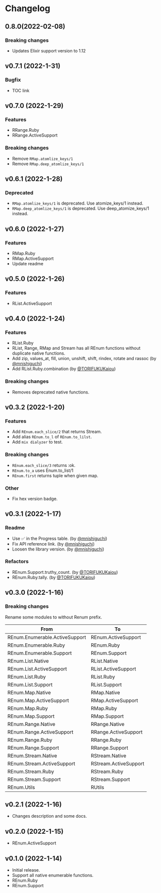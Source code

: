 <!-- @format -->

# Changelog

## 0.8.0(2022-02-08)

### Breaking changes
 - Updates Elixir support version to 1.12

## v0.7.1 (2022-1-31)

### Bugfix

- TOC link

## v0.7.0 (2022-1-29)

### Features

- RRange.Ruby
- RRange.ActiveSupport
### Breaking changes

- Remove `RMap.atomlize_keys/1`
- Remove `RMap.deep_atomlize_keys/1`

## v0.6.1 (2022-1-28)

### Deprecated

- `RMap.atomlize_keys/1` is deprecated. Use atomize_keys/1 instead.
- `RMap.deep_atomlize_keys/1` is deprecated. Use deep_atomize_keys/1 instead.

## v0.6.0 (2022-1-27)

### Features

- RMap.Ruby
- RMap.ActiveSupport
- Update readme

## v0.5.0 (2022-1-26)

### Features

- RList.ActiveSupport

## v0.4.0 (2022-1-24)

### Features

- RList.Ruby
- RList, Range, RMap and Stream has all REnum functions without duplicate native functions.
- Add zip, values_at, fill, union, unshift, shift, rindex, rotate and rassoc (by [@mnishiguchi](https://github.com/mnishiguchi))
- Add RList.Ruby.combination (by [@TORIFUKUKaiou](https://github.com/mnishiguchi))

### Breaking changes

- Removes deprecated native functions.

## v0.3.2 (2022-1-20)

### Features

- Add `REnum.each_slice/2` that returns Stream.
- Add alias `REnum.to_l` of `REnum.to_lilst`.
- Add `mix dialyzer` to test.

### Breaking changes

- `REnum.each_slice/3` returns :ok.
- `REnum.to_a` uses Enum.to_list/1
- `REnum.first` returns tuple when given map.

### Other

- Fix hex version badge.

## v0.3.1 (2022-1-17)

### Readme

- Use ✅ in the Progress table. (by [@mnishiguchi](https://github.com/mnishiguchi))
- Fix API reference link. (by [@mnishiguchi](https://github.com/mnishiguchi))
- Loosen the library version. (by [@mnishiguchi](https://github.com/mnishiguchi))

### Refactors

- REnum.Support.truthy_count. (by [@TORIFUKUKaiou](https://github.com/TORIFUKUKaiou))
- REnum.Ruby.tally. (by [@TORIFUKUKaiou](https://github.com/TORIFUKUKaiou))

## v0.3.0 (2022-1-16)

### Breaking changes

Rename some modules to without Renum prefix.

| From                           | To                    |
| ------------------------------ | --------------------- |
| REnum.Enumerable.ActiveSupport | REnum.ActiveSupport   |
| REnum.Enumerable.Ruby          | REnum.Ruby            |
| REnum.Enumerable.Support       | REnum.Support         |
| REnum.List.Native              | RList.Native          |
| REnum.List.ActiveSupport       | RList.ActiveSupport   |
| REnum.List.Ruby                | RList.Ruby            |
| REnum.List.Support             | RList.Support         |
| REnum.Map.Native               | RMap.Native           |
| REnum.Map.ActiveSupport        | RMap.ActiveSupport    |
| REnum.Map.Ruby                 | RMap.Ruby             |
| REnum.Map.Support              | RMap.Support          |
| REnum.Range.Native             | RRange.Native         |
| REnum.Range.ActiveSupport      | RRange.ActiveSupport  |
| REnum.Range.Ruby               | RRange.Ruby           |
| REnum.Range.Support            | RRange.Support        |
| REnum.Stream.Native            | RStream.Native        |
| REnum.Stream.ActiveSupport     | RStream.ActiveSupport |
| REnum.Stream.Ruby              | RStream.Ruby          |
| REnum.Stream.Support           | RStream.Support       |
| REnum.Utils                    | RUtils                |

## v0.2.1 (2022-1-16)

- Changes description and some docs.

## v0.2.0 (2022-1-15)

- REnum.ActiveSupport

## v0.1.0 (2022-1-14)

- Initial release.
- Support all native enumerable functions.
- REnum.Ruby
- REnum.Support
